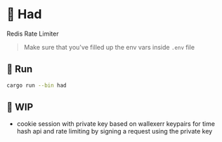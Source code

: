 


# 📛 Had

Redis Rate Limiter

> Make sure that you've filled up the env vars inside `.env` file

## 🚀 Run

```bash
cargo run --bin had
```

## 🚧 WIP

* cookie session with private key based on wallexerr keypairs for time hash api and rate limiting by signing a request using the private key
